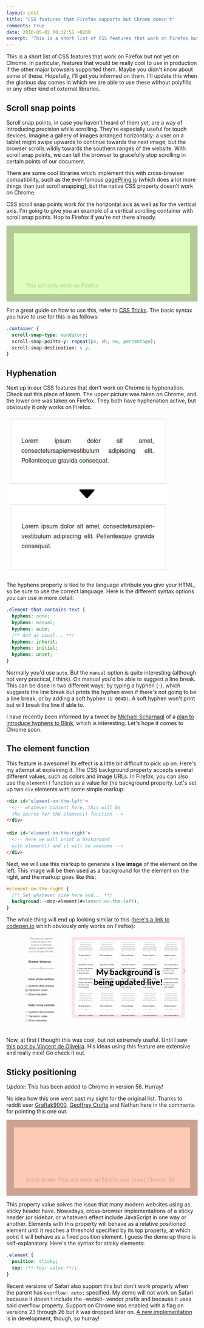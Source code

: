 ```yaml
---
layout: post
title: "CSS features that Firefox supports but Chrome doesn't"
comments: true
date: 2016-05-02 00:32:51 +0200
excerpt: 'This is a short list of CSS features that work on Firefox but not yet on Chrome. In particular, features that would be really cool to use in production if the other major browsers supported them.'
---
```


This is a short list of CSS features that work on Firefox but not yet on Chrome. In particular, features that would be really cool to use in production if the other major browsers supported them. Maybe you didn't know about some of these. Hopefully, I'll get you informed on them. I'll update this when the glorious day comes in which we are able to use these without polyfills or any other kind of external libraries.

## Scroll snap points

Scroll snap points, in case you haven't heard of them yet, are a way of introducing precision while scrolling. They're especially useful for touch devices. Imagine a gallery of images arranged horizontally: a user on a tablet might swipe upwards to continue towards the next image, but the browser scrolls wildly towards the southern ranges of the website. With scroll snap points, we can tell the browser to gracefully stop scrolling in certain points of our document.

There are some cool libraries which implement this with cross-browser compatibility, such as the ever-famous [pagePiling.js](https://github.com/alvarotrigo/pagePiling.js) (which does a lot more things than just scroll snapping), but the native CSS property doesn't work on Chrome.

CSS scroll snap points work for the horizontal axis as well as for the vertical axis. I'm going to give you an example of a vertical scrolling container with scroll snap points. Hop to Firefox if you're not there already.

<div style="position:relative; max-height:200px; -webkit-overflow-scrolling: touch; scroll-snap-type: mandatory; scroll-snap-destination: 0% 100%; scroll-snap-points-y: repeat(200px); overflow:auto;">
  <p style="position:absolute; bottom:10%; left:10%; color:rgba(0,0,0,0.2);">This will only work on Firefox</p>
  <div style="box-sizing:border-box; border:20px solid rgba(0,0,0,0.2); width:100%; height:200px; background:#DFFFBC;">
  </div>
  <div style="box-sizing:border-box; border:20px solid rgba(0,0,0,0.2); width:100%; height:200px; background:#FFCAB6;">
  </div>
  <div style="box-sizing:border-box; border:20px solid rgba(0,0,0,0.2); width:100%; height:200px; background:#CCFFFF;">
  </div>
  <div style="box-sizing:border-box; border:20px solid rgba(0,0,0,0.2); width:100%; height:200px; background:#FFD5FE;">
  </div>
</div>

For a great guide on how to use this, refer to [CSS Tricks](https://css-tricks.com/introducing-css-scroll-snap-points/). The basic syntax you have to use for this is as follows:

```css
.container {
  scroll-snap-type: mandatory;
  scroll-snap-points-y: repeat(px, vh, vw, percentage);
  scroll-snap-destination: x y;
}
```

## Hyphenation

Next up in our CSS features that don't work on Chrome is hyphenation. Check out this piece of lorem. The upper picture was taken on Chrome, and the lower one was taken on Firefox. They both have hyphenation active, but obviously it only works on Firefox.

<div class='post-image post-image--small'>
  <img src='/img/css-features-chrome-firefox/hyphenation.jpg' alt='Hyphenation in Chrome vs Firefox' />
</div>

The hyphens property is tied to the language attribute you give your HTML, so be sure to use the correct language. Here is the different syntax options you can use in more detail:

```css
.element-that-contains-text {
  hyphens: none;
  hyphens: manual;
  hyphens: auto;
  /** And as usual... **/
  hyphens: inherit;
  hyphens: initial;
  hyphens: unset;
}
```

Normally you'd use `auto`. But the `manual` option is quite interesting (although not very practical, I think). On manual you'd be able to suggest a line break. This can be done in two different ways: by typing a hyphen (-), which suggests the line break but prints the hyphen even if there's not going to be a line break, or by adding a soft hyphen `(U 00AD)`. A soft hyphen won't print but will break the line if able to.

I have recently been informed by a tweet by [Michael Scharnagl](https://twitter.com/justmarkup) of a [plan to introduce hyphens to Blink](https://docs.google.com/document/d/1ZgMnNxYxvPJYMOeyxJs8MsfGMNFiDKrz64AySxlCzpk/edit), which is interesting. Let's hope it comes to Chrome soon.

## The element function

This feature is awesome! Its effect is a little bit difficult to pick up on. Here's my attempt at explaining it. The CSS background property accepts several different values, such as colors and image URLs. In Firefox, you can also use the `element()` function as a value for the background property. Let's set up two `div` elements with some simple markup:

```html
<div id='element-on-the-left'>
  <!-- whatever content here, this will be
  the source for the element() function -->
</div>

<div id='element-on-the-right'>
  <!-- here we will print a background
  with element() and it will be awesome -->
</div>
```

Next, we will use this markup to generate a **live image** of the element on the left. This image will be then used as a background for the element on the right, and the markup goes like this:

```css
#element-on-the-right {
  /** Set whatever size here and... **/
  background: -moz-element(#element-on-the-left);
}
```

The whole thing will end up looking similar to this ([here's a link to codepen.io](http://codepen.io/anon/pen/EKOowX) which obviously only works on Firefox):

<div class='post-image'>
  <img src='/img/css-features-chrome-firefox/elementfunction.gif' alt='element() CSS function demo' />
</div>

Now, at first I thought this was cool, but not extremely useful. Until I saw [this post by Vincent de Oliveira](http://iamvdo.me/en/blog/css-element-function). His ideas using this feature are extensive and really nice! Go check it out.

## Sticky positioning

_Update:_ This has been added to Chrome in version 56. Hurray!

No idea how this one went past my sight for the original list. Thanks to reddit user <a href="https://www.reddit.com/user/Graftak9000" target="_blank">Graftak9000</a>, <a href="https://twitter.com/geoffrey_crofte" target="_blank">Geoffrey Crofte</a> and Nathan here in the comments for pointing this one out.

<div style="position:relative; max-height:200px; overflow:auto;">
  <p style="position:absolute; bottom:10%; left:10%; color:rgba(0,0,0,0.2);">Scroll down. This will work on Firefox and (now) Chrome 56 </p>
  <div style="box-sizing:border-box; border:20px solid rgba(0,0,0,0.2); width:100%; height:200px; background:#FFCAB6;">
  </div>
  <div style="box-sizing:border-box; border:20px solid rgba(0,0,0,0.2); width:100%; height:80px; background:#DFFFBC; position:sticky; top:0;">
  <p style="text-align:center; display:block; line-height: 0; color:rgba(0,0,0,0.2);">This sticks to the specified 'top' value without any JS.</p>
  </div>
  <div style="box-sizing:border-box; border:20px solid rgba(0,0,0,0.2); width:100%; height:200px; background:#CCFFFF;">
  </div>
  <div style="box-sizing:border-box; border:20px solid rgba(0,0,0,0.2); width:100%; height:200px; background:#FFD5FE;">
  </div>
</div>

This property value solves the issue that many modern websites using as sticky header have. Nowadays, cross-browser implementations of a sticky header (or sidebar, or whatever) effect include JavaScript in one way or another. Elements with this property will behave as a relative positioned element until it reaches a threshold specified by its top property, at which point it will behave as a fixed position element. I guess the demo up there is self-explanatory. Here's the syntax for sticky elements:

```css
.element {
  position: sticky;
  top: /** Your value **/;
}
```

Recent versions of Safari also support this but don't work properly when the parent has `overflow: auto;` specified. My demo will not work on Safari because it doesn't include the -webkit- vendor prefix and because it uses said overflow property. Support on Chrome was enabled with a flag on versions 23 through 26 but it was dropped later on. [A new implementation](https://developers.google.com/web/updates/2012/08/Stick-your-landings-position-sticky-lands-in-WebKit?hl=en) is in development, though, so hurray!
